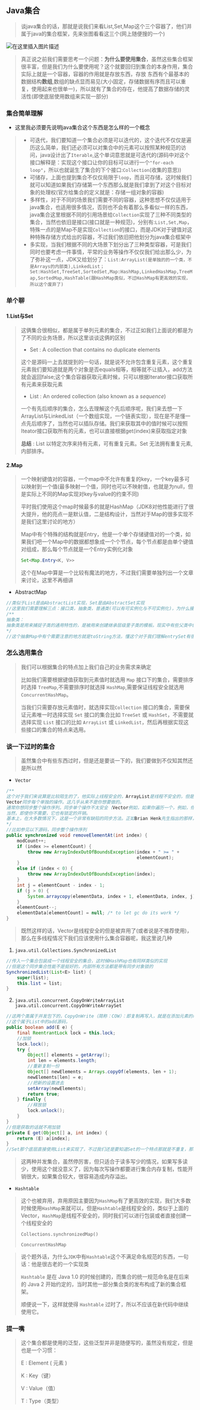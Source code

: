 ## Java集合

> 谈java集合的话，那就是说我们来看List,Set,Map这个三个容器了，他们并属于java的集合框架，先来张图看看这三个(网上随便搜的一个)

![在这里插入图片描述](https://img-blog.csdnimg.cn/20201201192958856.png?x-oss-process=image/watermark,type_ZmFuZ3poZW5naGVpdGk,shadow_10,text_aHR0cHM6Ly9ibG9nLmNzZG4ubmV0L3dlaXhpbl80NTY4NjU4Mw==,size_16,color_FFFFFF,t_70)

> 真正说之前我们需要思考一个问题：**为什么要使用集合**，虽然这些集合框架很丰富，但是我们为什么要使用呢？这个就要回归到集合的本身作用，集合实际上就是一个容器，容器的作用就是存放东西，存放 东西有个最基本的数据结构**数组**,数组的缺点显而易见(大小固定，存储数据有序而且可以重复，使用起来也很单一)，所以就有了集合的存在，他提高了数据存储的灵活性(即使底层使用数组来实现一部分)



### 集合简单理解

- 这里我必须要先说明java集合这个东西是怎么样的一个概念

> - 可迭代，我们要知道一个集合必须是可以迭代的，这个迭代不仅仅是遍历这么简单，我们还必须可以对集合中的元素可以按照某种规范的访问，java设计出了`Iterable`,这个单词意思就是可迭代的(源码中对这个接口解释是：实现这个接口让你的目标可以进行一个`"for-each loop"`，所以也就诞生了集合的下个接口:`Collection`(收集的意思))
> - 可储存，上面也提到集合不仅仅局限于`loop`，而且可存储，这时候我们就可以知道如果我们存储第一个东西那么就是我们拿到了对这个目标对象的处理权(官方给集合的定义就是：存储一组对象的容器)
> - 多样性，对于不同的场景我们需要不同的容器，这种思想不仅仅适用于java集合，也适用很多情况，否则也不会有着那么多看似一样的东西，java集合这里根据不同的引用场景给`Collection`实现了三种不同类型的集合，当然也依旧是接口(接口就是一种规范)，分别有:`List,Set,Map`，特殊一点的是Map不是实现`Collection`的接口，而是JDK对于键值对这种特殊存储方式给出的容器，不过我们依旧把他划分为java集合框架中
> - 多实现，当我们根据不同的大场景下划分出了三种类型容器，可是我们同时也要考虑一件事情，平常的业务等操作不仅仅我们给出那么少，为了弥补这一点，JDK又给划分了：`List:ArrayList(是单独的的一个类，不是Arrays的内部类),LinkedList；Set:HashSet,TreeSet,SortedSet,Map:HashMap,LinkedHashMap,TreeMap,SortedMap,HashTable(跟HashMap类似，不过HashMap有更高效的实现，所以这个废弃了)`

### 单个聊

#### 1.List与Set

> 这俩集合很相似，都是属于单列元素的集合，不过正如我们上面说的都是为了不同的业务场景，所以这里谈谈这俩的区别
>
> - Set : A collection that contains no duplicate elements
>
> 这个是源码一上去就提到的一句话，就是说不允许包含重复元素，这个重复元素我们要知道就是两个对象是否equals相等，相等就不让插入，add方法就会返回false;这个集合容器获取元素时候，只可以根据Iterator接口获取所有元素来获取元素
>
> - List : An ordered collection (also known as a <i>sequence</i>)
>
> 一个有先后顺序的集合，怎么去理解这个先后顺序呢，我们来去想一下ArrayList与LinkedList（一个数组实现，一个链表实现），现在是不是懂一点先后顺序了，当然也可以插队存储。我们来获取其中的值时候可以按照Iteator接口获取所有的元素，也可以直接根据get(index)来获取指定对象
>
> **总结** : List 以特定次序来持有元素，可有重复元素。Set 无法拥有重复元素,内部排序。



#### 2.Map

> 一个映射键值对的容器，一个map中不允许有重复的key，一个key最多可以映射到一个值(最多映射一个值，同时也可以不映射值，也就是为null，但是实际上不同的Map实现对key与value的约束不同)
>
> 平时我们使用这个map时候最多的就是HashMap（JDK8对他性能进行了很大提升，他的亮点一是默认值，二是结构设计，当然对于Map的很多实现不是我们这里讨论的地方）
>
> Map中有个特殊的结构就是Entry，他是一个单个存储键值对的一个类，如果我们吧一个Map中的数据都想象成一个个节点，每个节点都是由单个键值对组成，那么每个节点就是一个Entry实例化对象
>
> ```java
> Set<Map.Entry<K, V>>
> ```
>
> 这个在Map中算是一个比较有魔法的地方，不过我们需要单独列出一个文章来讨论，这里不再细讲

- AbstractMap

~~~java
//类似于List是由AbstractList实现，Set是由AbstractSet实现
//这里我们需要理解三点：接口类，抽象类，普通类(可以有可实例化与不可实例化)，为什么接口我们知道了，他是一种规范，或者说一种代码式的东西，我们为了方便后续实现或者期望实现，普通类不用说，那么抽象类呢
/**
抽象类：
抽象类是用来捕捉子类的通用特性的，是被用来创建继承层级里子类的模板。现实中有些父类中的方法确实没有必要写，因为各个子类中的这个方法肯定会有不同；而写成抽象类，这样看代码时，就知道这是抽象方法，而知道这个方法是在子类中实现的，所以有提示作用
*/
//这个抽象Map中有个需要注意的地方就是toString方法，懂这个对于我们理解entrySet有很好的帮助
~~~

### 怎么选用集合

> 我们可以根据集合的特点加上我们自己的业务需求来确定
>
> 比如我们需要根据键值获取到元素值时就选用 `Map` 接口下的集合，需要排序时选择 `TreeMap`,不需要排序时就选择 `HashMap`,需要保证线程安全就选用 `ConcurrentHashMap`。
>
> 当我们只需要存放元素值时，就选择实现`Collection` 接口的集合，需要保证元素唯一时选择实现 `Set` 接口的集合比如 `TreeSet` 或 `HashSet`，不需要就选择实现 `List` 接口的比如 `ArrayList` 或 `LinkedList`，然后再根据实现这些接口的集合的特点来选用。



### 谈一下过时的集合

> 虽然集合中有些东西过时，但是还是要谈一下的，我们要做到不仅知其然还是所以然

- `Vector`

~~~java
/**
这个对于我们来说算是比较陌生的了，他实际上线程安全的，ArrayList是线程不安全的，但是为什么会弃用呢？
Vector同步每个单独的操作。这几乎从来不是你想要做的。
通常你想同步整个操作序列。同步单个操作不太安全（Vector例如，如果你遍历一个，例如，你仍然需要取出一个锁，以避免其他人同时改变集合，这将导致ConcurrentModificationException迭代线程），但也更慢为什么要重复一次锁就好了）？
当然，即使你不需要，它也有锁定的开销。
基本上，在大多数情况下，这是一个非常有缺陷的同步方法。正如Brian Henk先生指出的那样，您可以使用如下调用来装饰集合Collections.synchronizedList：Vector将“调整大小的数组”集合实现与“每个操作同步”位相结合的事实是设计不佳的另一个例子; 装饰方式让人更清楚的分离关注点。
*/
//比如参见以下源码，同步整个操作序列
public synchronized void removeElementAt(int index) {
    modCount++;
    if (index >= elementCount) {
        throw new ArrayIndexOutOfBoundsException(index + " >= " +
                                                 elementCount);
    }
    else if (index < 0) {
        throw new ArrayIndexOutOfBoundsException(index);
    }
    int j = elementCount - index - 1;
    if (j > 0) {
        System.arraycopy(elementData, index + 1, elementData, index, j);
    }
    elementCount--;
    elementData[elementCount] = null; /* to let gc do its work */
}
~~~

> 既然这样的话，Vector是线程安全的但是被弃用了(或者说是不推荐使用)，那么在多线程情况下我们应该使用什么集合容器呢，我这里说几种

1. `java.util.Collections.SynchronizedList`

~~~java
//传入一个集合包装成一个线程安全的集合，这时候HashMap也有同样类似的实现
//但是这个同步集合性能不是挺好的，内部所有方法都是带有同步对象锁的
SynchronizedList(List<E> list) {
    super(list);
    this.list = list;
}
~~~

2. `java.util.concurrent.CopyOnWriteArrayList
   java.util.concurrent.CopyOnWriteArraySet`

~~~java
//这两个类属于并发包下的，CopyOnWrite（简称：COW）：即复制再写入，就是在添加元素的时候，先把原 List 列表复制一份，再添加新的元素。
//这个属于List中的add源码，
public boolean add(E e) {
    final ReentrantLock lock = this.lock;
    //加锁
    lock.lock();
    try {
        Object[] elements = getArray();
        int len = elements.length;
        //重新复制一份
        Object[] newElements = Arrays.copyOf(elements, len + 1);
        newElements[len] = e;
        //把新的设置进去
        setArray(newElements);
        return true;
    } finally {
        //释放锁
        lock.unlock();
    }
}
//但是获取的话就不用加锁
private E get(Object[] a, int index) {
    return (E) a[index];
}
//Set那个底层直接使用List来实现了，不过我们还是要知道Set的一个特点那就是不重复，那么他会去判断添加的元素是否已经存在
~~~

> 这两种并发集合，虽然停厉害，但只适合于读多写少的情况，如果写多读少，使用这个就没意义了，因为每次写操作都要进行集合内存复制，性能开销很大，如果集合较大，很容易造成内存溢出。



- `Hashtable`

> 这个也被弃用，弃用原因主要因为`HashMap`有了更高效的实现，我们大多数时候使用`HashMap`来就可以，但是`Hashtable`是线程安全的，类似于上面的Vector，`HashMap`是线程不安全的，同时我们可以进行包装或者直接创建一个线程安全的
>
> `Collections.synchronizedMap()`
>
> `ConcurrentHashMap`

> 说个题外话，为什么`JDK`中有`Hashtable`这个不满足命名规范的东西，一句话：他是很古老的一个实现类
>
> `Hashtable` 是在 Java 1.0 的时候创建的，而集合的统一规范命名是在后来的 Java 2 开始约定的，当时其他一部分集合类的发布构成了新的集合框架。
>
> 顺便说一下，这样就使得 `Hashtable` 过时了，所以不应该在新代码中继续使用它。

### 提一嘴

> 这个集合都是使用的泛型，这些泛型并非是随便写的，虽然没有规定，但是也是一个习惯：
>
> E : Element ( 元素 )
>
> K : Key（键）
>
> V : Value（值）
>
> T : Type（类型）

